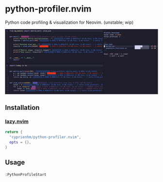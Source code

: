# python-profiler.nvim

Python code profiling & visualization for Neovim. (unstable; wip)

![Screenshot](docs/screenshot.png)


## Installation

### [lazy.nvim](https://github.com/folke/lazy.nvim)

```lua
return {
  "cyprienhm/python-profiler.nvim",
  opts = {},
}
```

## Usage

`:PythonProfileStart`
